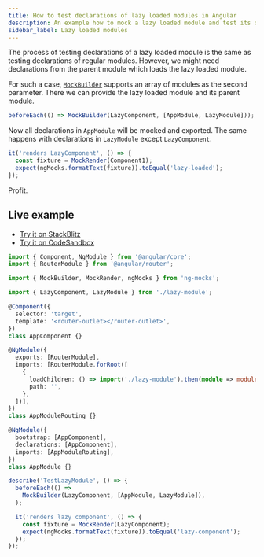 ```yaml
---
title: How to test declarations of lazy loaded modules in Angular
description: An example how to mock a lazy loaded module and test its declarations  
sidebar_label: Lazy loaded modules
---
```


The process of testing declarations of a lazy loaded module is the same
as testing declarations of regular modules. However, we might need declarations from the parent module
which loads the lazy loaded module.

For such a case, [`MockBuilder`](../api/MockBuilder.md) supports an array of modules as the second parameter.
There we can provide the lazy loaded module and its parent module.

```ts
beforeEach(() => MockBuilder(LazyComponent, [AppModule, LazyModule]));
```

Now all declarations in `AppModule` will be mocked and exported.
The same happens with declarations in `LazyModule` except `LazyComponent`.

```ts
it('renders LazyComponent', () => {
  const fixture = MockRender(Component1);
  expect(ngMocks.formatText(fixture)).toEqual('lazy-loaded');
});
```

Profit.

## Live example

- [Try it on StackBlitz](https://stackblitz.com/github/ng-mocks/examples/tree/tests?file=src/examples/TestLazyModule/test.spec.ts&initialpath=%3Fspec%3DTestLazyModule)
- [Try it on CodeSandbox](https://codesandbox.io/s/github/ng-mocks/examples/tree/tests?file=/src/examples/TestLazyModule/test.spec.ts&initialpath=%3Fspec%3DTestLazyModule)

```ts title="https://github.com/ike18t/ng-mocks/blob/master/examples/TestLazyModule/test.spec.ts"
import { Component, NgModule } from '@angular/core';
import { RouterModule } from '@angular/router';

import { MockBuilder, MockRender, ngMocks } from 'ng-mocks';

import { LazyComponent, LazyModule } from './lazy-module';

@Component({
  selector: 'target',
  template: '<router-outlet></router-outlet>',
})
class AppComponent {}

@NgModule({
  exports: [RouterModule],
  imports: [RouterModule.forRoot([
    {
      loadChildren: () => import('./lazy-module').then(module => module.LazyModule),
      path: '',
    },
  ])],
})
class AppModuleRouting {}

@NgModule({
  bootstrap: [AppComponent],
  declarations: [AppComponent],
  imports: [AppModuleRouting],
})
class AppModule {}

describe('TestLazyModule', () => {
  beforeEach(() =>
    MockBuilder(LazyComponent, [AppModule, LazyModule]),
  );

  it('renders lazy component', () => {
    const fixture = MockRender(LazyComponent);
    expect(ngMocks.formatText(fixture)).toEqual('lazy-component');
  });
});
```
